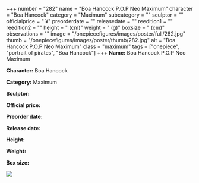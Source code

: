 +++
number = "282"
name = "Boa Hancock P.O.P Neo Maximum"
character = "Boa Hancock"
category = "Maximum"
subcategory = ""
sculptor = ""
officialprice = " ¥"
preorderdate = ""
releasedate = ""
reedition1 = ""
reedition2 = ""
height = " (cm)"
weight = " (g)"
boxsize = " (cm)"
observations = ""
image = "/onepiecefigures/images/poster/full/282.jpg"
thumb = "/onepiecefigures/images/poster/thumb/282.jpg"
alt = "Boa Hancock P.O.P Neo Maximum"
class = "maximum"
tags = ["onepiece", "portrait of pirates",  "Boa Hancock"]
+++
**Name:** Boa Hancock P.O.P Neo Maximum

**Character:** Boa Hancock

**Category:** Maximum 

**Sculptor:** 

**Official price:** 

**Preorder date:** 

**Release date:** 

**Height:** 

**Weight:** 

**Box size:** 

<img src="/onepiecefigures/images/poster/thumb/282.jpg">